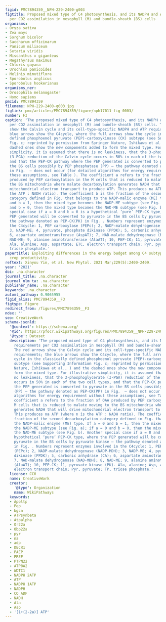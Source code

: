 ```yaml
---
figid: PMC7894359__NPH-229-2400-g003
figtitle: Proposed mixed type of C4 photosynthesis, and its NADPH and ATP requirements
  per CO2 assimilation in mesophyll (M) and bundle‐sheath (BS) cells
organisms:
- Oryza sativa
- Zea mays
- Sorghum bicolor
- Saccharum officinarum
- Panicum miliaceum
- Setaria viridis
- Miscanthus x giganteus
- Megathyrsus maximus
- Chloris gayana
- Urochloa panicoides
- Melinis minutiflora
- Sporobolus anglicus
- Sporobolus hookerianus
organisms_ner:
- Drosophila melanogaster
- Homo sapiens
pmcid: PMC7894359
filename: NPH-229-2400-g003.jpg
figlink: pmc/articles/PMC7894359/figure/nph17011-fig-0003/
number: F3
caption: 'The proposed mixed type of C4 photosynthesis, and its NADPH and ATP requirements
  per CO2 assimilation in mesophyll (M) and bundle‐sheath (BS) cells. The red arrows
  show the Calvin cycle and its cell‐type‐specific NADPH and ATP requirements; the
  blue arrows show the C4cycle, where the full arrows show the cycle in the classically
  defined phosphoenol pyruvate (PEP)‐carboxykinase (CK) subtype (see Supporting Information
  Fig. c; reprinted by permission from Springer Nature, Ishikawa et al., ) and the
  dashed ones show the new components added to form the mixed type. For illustrative
  simplicity, it is assumed that there is no leakiness, that the 3‐phosphoglycerate
  (3‐PGA) reduction of the Calvin cycle occurs in 50% in each of the two cell types,
  and that the PEP‐CK pathway where the PEP generated is converted to pyruvate in
  the BS cells possibly by PEP phosphatase (PP) – the pathway denoted as PEP‐CK(PP)
  in Fig.  – does not occur (for detailed algorithms for energy requirement without
  these assumptions, see Table ). The coefficient a refers to the fraction of OAA
  produced by PEP carboxylation in the M cells that is reduced to malate moving to
  the BS mitochondria where malate decarboxylation generates NADH that will drive
  mitochondrial electron transport to produce ATP. This produces na ATP (where n is
  the ATP : NADH ratio). The coefficient b is the fraction of the second decarboxylation
  category defined in Fig. that belongs to the NADP‐malic enzyme (ME) type. If a = 0
  and b = 1, then the mixed type becomes the NADP‐ME subtype (see Fig. a); if a = 0
  and b = 0, then the mixed type becomes the NAD‐ME subtype (see Fig. b). Another
  special case if a = 0 and b = 0 is a hypothetical ‘pure’ PEP‐CK type, where the
  PEP generated will be converted to pyruvate in the BS cells by pyruvate kinase –
  the pathway denoted as PEP‐CK(PK) in Fig. . Numbers represent enzymes involved in
  the C4cycle: 1, PEP carboxylase (PEPc); 2, NADP‐malate dehydrogenase (NADP‐MDH);
  3, NADP‐ME; 4, pyruvate, phosphate dikinase (PPDK); 5, carbonic anhydrase (CA);
  6, aspartate aminotransferase (AspAT); 7, NAD‐malate dehydrogenase (NAD‐MDH); 8,
  NAD‐ME; 9, alanine aminotransferase (AlaAT); 10, PEP‐CK; 11, pyruvate kinase (PK).
  Ala, alanine; Asp, aspartate; ETC, electron transport chain; Pyr, pyruvate; TP,
  triose phosphate.'
papertitle: Exploiting differences in the energy budget among C4 subtypes to improve
  crop productivity.
reftext: Xinyou Yin, et al. New Phytol. 2021 Mar;229(5):2400-2409.
year: '2021'
doi: .na.character
journal_title: .na.character
journal_nlm_ta: .na.character
publisher_name: .na.character
keywords: .na.character
automl_pathway: 0.9065955
figid_alias: PMC7894359__F3
figtype: Figure
redirect_from: /figures/PMC7894359__F3
ndex: ''
seo: CreativeWork
schema-jsonld:
  '@context': https://schema.org/
  '@id': https://pfocr.wikipathways.org/figures/PMC7894359__NPH-229-2400-g003.html
  '@type': Dataset
  description: 'The proposed mixed type of C4 photosynthesis, and its NADPH and ATP
    requirements per CO2 assimilation in mesophyll (M) and bundle‐sheath (BS) cells.
    The red arrows show the Calvin cycle and its cell‐type‐specific NADPH and ATP
    requirements; the blue arrows show the C4cycle, where the full arrows show the
    cycle in the classically defined phosphoenol pyruvate (PEP)‐carboxykinase (CK)
    subtype (see Supporting Information Fig. c; reprinted by permission from Springer
    Nature, Ishikawa et al., ) and the dashed ones show the new components added to
    form the mixed type. For illustrative simplicity, it is assumed that there is
    no leakiness, that the 3‐phosphoglycerate (3‐PGA) reduction of the Calvin cycle
    occurs in 50% in each of the two cell types, and that the PEP‐CK pathway where
    the PEP generated is converted to pyruvate in the BS cells possibly by PEP phosphatase
    (PP) – the pathway denoted as PEP‐CK(PP) in Fig.  – does not occur (for detailed
    algorithms for energy requirement without these assumptions, see Table ). The
    coefficient a refers to the fraction of OAA produced by PEP carboxylation in the
    M cells that is reduced to malate moving to the BS mitochondria where malate decarboxylation
    generates NADH that will drive mitochondrial electron transport to produce ATP.
    This produces na ATP (where n is the ATP : NADH ratio). The coefficient b is the
    fraction of the second decarboxylation category defined in Fig. that belongs to
    the NADP‐malic enzyme (ME) type. If a = 0 and b = 1, then the mixed type becomes
    the NADP‐ME subtype (see Fig. a); if a = 0 and b = 0, then the mixed type becomes
    the NAD‐ME subtype (see Fig. b). Another special case if a = 0 and b = 0 is a
    hypothetical ‘pure’ PEP‐CK type, where the PEP generated will be converted to
    pyruvate in the BS cells by pyruvate kinase – the pathway denoted as PEP‐CK(PK)
    in Fig. . Numbers represent enzymes involved in the C4cycle: 1, PEP carboxylase
    (PEPc); 2, NADP‐malate dehydrogenase (NADP‐MDH); 3, NADP‐ME; 4, pyruvate, phosphate
    dikinase (PPDK); 5, carbonic anhydrase (CA); 6, aspartate aminotransferase (AspAT);
    7, NAD‐malate dehydrogenase (NAD‐MDH); 8, NAD‐ME; 9, alanine aminotransferase
    (AlaAT); 10, PEP‐CK; 11, pyruvate kinase (PK). Ala, alanine; Asp, aspartate; ETC,
    electron transport chain; Pyr, pyruvate; TP, triose phosphate.'
  license: CC0
  name: CreativeWork
  creator:
    '@type': Organization
    name: WikiPathways
  keywords:
  - Apoltp
  - Pep
  - bgcn
  - ATPsynbeta
  - Atpalpha
  - Or22a
  - Obp22a
  - pyr
  - na
  - adp
  - DECR1
  - PAEP
  - PREP
  - PTPN22
  - ATP8A2
  - WDTC1
  - NADPH 2ATP
  - ATP
  - NADPH 1ATP
  - NADPH
  - CO ADP
  - NADH
  - Ala
  - Asp
  - '[1+(2-2a)] ATP'
---
```

